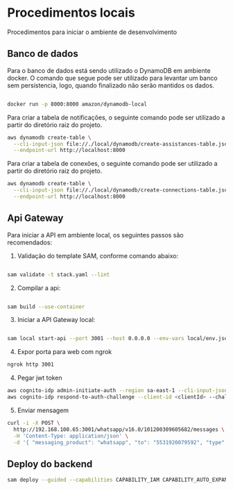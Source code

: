 # Procedimentos locais

Procedimentos para iniciar o ambiente de desenvolvimento

## Banco de dados

Para o banco de dados está sendo utilizado o DynamoDB em ambiente docker.
O comando que segue pode ser utilizado para levantar um banco sem persistencia, logo, quando finalizado não serão mantidos os dados.

```bash

docker run -p 8000:8000 amazon/dynamodb-local

```

Para criar a tabela de notificações, o seguinte comando pode ser utilizado a partir do diretório raiz do projeto.

```bash
aws dynamodb create-table \
  --cli-input-json file://./local/dynamodb/create-assistances-table.json \
  --endpoint-url http://localhost:8000
```

Para criar a tabela de conexões, o seguinte comando pode ser utilizado a partir do diretório raiz do projeto.

```bash
aws dynamodb create-table \
  --cli-input-json file://./local/dynamodb/create-connections-table.json \
  --endpoint-url http://localhost:8000
```

## Api Gateway

Para iniciar a API em ambiente local, os seguintes passos são recomendados:

1. Validação do template SAM, conforme comando abaixo:

```bash

sam validate -t stack.yaml --lint

```

2. Compilar a api:

```bash

sam build --use-container

```

3. Iniciar a API Gateway local:

```bash

sam local start-api --port 3001 --host 0.0.0.0 --env-vars local/env.json

```

4. Expor porta para web com ngrok

```bash
ngrok http 3001
```

4. Pegar jwt token

```bash
aws cognito-idp admin-initiate-auth --region sa-east-1 --cli-input-json file://auth.json
aws cognito-idp respond-to-auth-challenge --client-id <clientId> --challenge-name NEW_PASSWORD_REQUIRED --session <session-token> --challenge-responses "NEW_PASSWORD=dJ130587,USERNAME=rafaeldjardim@gmail.com"
```

5. Enviar mensagem

```bash
curl -i -X POST \
  http://192.168.100.65:3001/whatsapp/v16.0/101200309605682/messages \
  -H 'Content-Type: application/json' \
  -d '{ "messaging_product": "whatsapp", "to": "5531920079592", "type": "template", "template": { "name": "hello_world", "language": { "code": "en_US" } } }'
```


## Deploy do backend

```bash
sam deploy --guided --capabilities CAPABILITY_IAM CAPABILITY_AUTO_EXPAND
```
